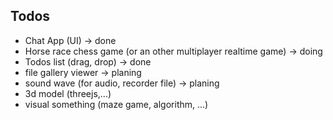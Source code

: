 ## Todos
- Chat App (UI) -> done
- Horse race chess game (or an other multiplayer realtime game) -> doing
- Todos list (drag, drop) -> done
- file gallery viewer -> planing
- sound wave (for audio, recorder file) -> planing
- 3d model (threejs,...)
- visual something (maze game, algorithm, ...)

